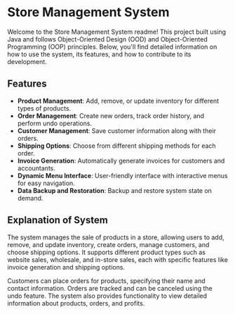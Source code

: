 # Store Management System

Welcome to the Store Management System readme! This project  built using Java and follows Object-Oriented Design (OOD) and Object-Oriented Programming (OOP) principles. Below, you'll find detailed information on how to use the system, its features, and how to contribute to its development.

## Features

- **Product Management**: Add, remove, or update inventory for different types of products.
- **Order Management**: Create new orders, track order history, and perform undo operations.
- **Customer Management**: Save customer information along with their orders.
- **Shipping Options**: Choose from different shipping methods for each order.
- **Invoice Generation**: Automatically generate invoices for customers and accountants.
- **Dynamic Menu Interface**: User-friendly interface with interactive menus for easy navigation.
- **Data Backup and Restoration**: Backup and restore system state on demand.

## Explanation of System

The system manages the sale of products in a store, allowing users to add, remove, and update inventory, create orders, manage customers, and choose shipping options. It supports different product types such as website sales, wholesale, and in-store sales, each with specific features like invoice generation and shipping options.

Customers can place orders for products, specifying their name and contact information. Orders are tracked and can be canceled using the undo feature. The system also provides functionality to view detailed information about products, orders, and profits.
